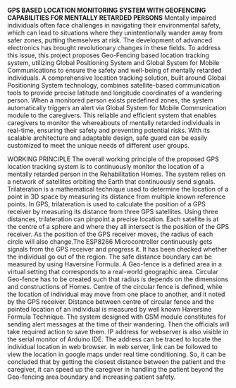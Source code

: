 **GPS BASED LOCATION MONITORING SYSTEM WITH GEOFENCING CAPABILITIES FOR MENTALLY RETARDED PERSONS**
             Mentally impaired individuals often face challenges in navigating their environmental safety, which can lead to situations where they unintentionally 
	     wander away from safer zones, putting themselves at risk. The development of advanced electronics has brought revolutionary changes in these fields. To 
             address this issue, this project proposes Geo-Fencing based location tracking system, utilizing Global Positioning System and Global System for Mobile 
	     Communications to ensure the safety and well-being of mentally retarded individuals. A comprehensive location tracking solution, built around Global 
             Positioning System technology, combines satellite-based communication tools to provide precise latitude and longitude coordinates of a wandering person. When a 
             monitored person exists predefined zones, the system automatically triggers an alert via Global System for Mobile Communication module to the caregivers. This 
             reliable and efficient system that enables caregivers to monitor the whereabouts of mentally retarded individuals in real-time, ensuring their safety and preventing 
             potential risks. With its scalable architecture and adaptable design, safe guard can be easily customized to meet the unique needs of different user groups.

WORKING PRINCIPLE
             The overall working principle of the proposed GPS location tracking system is to continuously monitor the location of a mentally retarded person in the 
Rehabilitation Homes. The system relies on a network of satellites orbiting the Earth that continuously send signals. Trilateration is a mathematical technique 
used to determine the location of a point in 3D space by measuring its distance from multiple known reference points. In GPS, trilateration is used to calculate the
position of a GPS receiver by measuring its distance from three GPS satellites. Using three distances, trilateration can pinpoint a precise location. Each satellite is 
at the centre of a sphere and where they all intersect is the position of the GPS receiver. As the position of the GPS receiver moves, the radius of each circle will 
also change.The ESP8266 Microcontroller continuously gets signals from the GPS receiver and progress it. It has been checked whether the individual go out of the 
region. The safe distance boundary can be measured by using Haversine Formula. A Geo-fence is a defined area in a virtual setting that corresponds to a real-world 
geographic area. Circular Geo-fence has to be created such that radius is depends on the dimensions and constructions of Homes. Centre of the circular fence is 
defined, while the location of individual may move from one place to another, and it noted by the GPS receiver. Distance between centre of circular fence and the 
pointed location of an individual is measured by well known Haversine Formula Technique. The system designed with GSM module constitutes for sending alert 
messages at the time of their wandering. Then the officials will take required action to save them. IP address for webserver is also visible in the serial monitor of 
Arduino IDE. The address can be traced to locate the individual location in web browser. In web server, link can be followed to view the location in google maps under real time conditioning. So, it can be concluded that by getting the closest 
distance between the patient and the caregiver, it can speed up the caregiver in handling the patient beyond the Geo-fencing area boundary and increasing patient 
safety.
